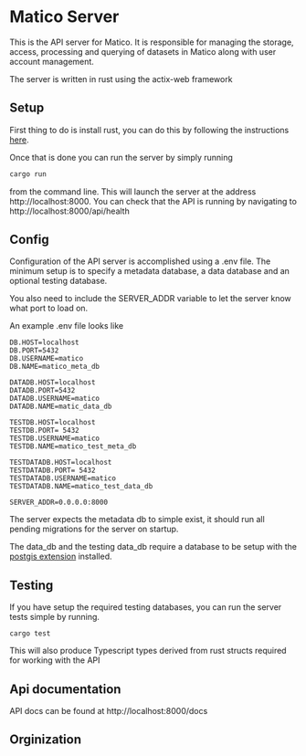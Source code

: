 # Matico Server 

This is the API server for Matico. It is responsible for managing the storage, access, processing and querying of datasets in Matico along with user account management. 

The server is written in rust using the actix-web framework

## Setup

First thing to do is install rust, you can do this by following the instructions [here](https://www.rust-lang.org/tools/install). 

Once that is done you can run the server by simply running 

```bash
cargo run
```

from the command line. This will launch the server at the address http://localhost:8000. You can check that the API is running by navigating to http://localhost:8000/api/health

## Config 

Configuration of the API server is accomplished using a .env file. The minimum setup is to specify a metadata database, a data database and an optional testing database.

You also need to include the SERVER\_ADDR variable to let the server know what port to load on. 

An example .env file looks like 

```
DB.HOST=localhost
DB.PORT=5432
DB.USERNAME=matico
DB.NAME=matico_meta_db

DATADB.HOST=localhost
DATADB.PORT=5432
DATADB.USERNAME=matico
DATADB.NAME=matic_data_db

TESTDB.HOST=localhost
TESTDB.PORT= 5432
TESTDB.USERNAME=matico
TESTDB.NAME=matico_test_meta_db

TESTDATADB.HOST=localhost
TESTDATADB.PORT= 5432
TESTDATADB.USERNAME=matico
TESTDATADB.NAME=matico_test_data_db

SERVER_ADDR=0.0.0.0:8000
```

The server expects the metadata db to simple exist, it should run all pending migrations for the server on startup.

The data\_db and the testing data\_db require a database to be setup with the [postgis extension](https://postgis.net/install/) installed.

## Testing 

If you have setup the required testing databases, you can run the server tests simple by running.

```
cargo test
```

This will also produce Typescript types derived from rust structs required for working with the API 


## Api documentation 

API docs can be found at http://localhost:8000/docs 

## Orginization 


